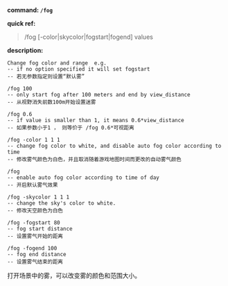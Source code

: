 <!-- BEGIN_AUTOGEN: do NOT edit in this block -->

**command: `/fog`**

**quick ref:**
> /fog [-color|skycolor|fogstart|fogend] values

**description:**

```
Change fog color and range  e.g. 
-- if no option specified it will set fogstart
-- 若无参数指定则设置“默认雾”

/fog 100
-- only start fog after 100 meters and end by view_distance
-- 从视野消失前数100m开始设置迷雾

/fog 0.6
-- if value is smaller than 1, it means 0.6*view_distance
-- 如果参数小于1 ， 则等价于 /fog 0.6*可视距离

/fog -color 1 1 1
-- change fog color to white, and disable auto fog color according to time
-- 修改雾气颜色为白色，并且取消随着游戏地图时间而更改的自动雾气颜色

/fog
-- enable auto fog color according to time of day
-- 开启默认雾气效果

/fog -skycolor 1 1 1
-- change the sky's color to white. 
-- 修改天空颜色为白色

/fog -fogstart 80
-- fog start distance
-- 设置雾气开始的距离

/fog -fogend 100
-- fog end distance
-- 设置雾气结束的距离
```



<!-- END_AUTOGEN-->



打开场景中的雾，可以改变雾的颜色和范围大小。
